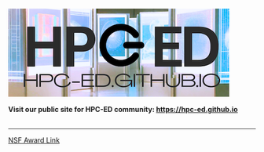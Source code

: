 <a href="https://hpc-ed.github.io"><img src="assets/imgs/HPC-ED_bkgrnd.png"></a>
<br>
<p>
<strong>Visit our public site for HPC-ED community: <a href="https://hpc-ed.github.io">https://hpc-ed.github.io</a></strong>
<br>
<br>
<hr>
<a href="https://www.nsf.gov/awardsearch/showAward?AWD_ID=2320379&HistoricalAwards=false"> NSF Award Link </a>
</p>
